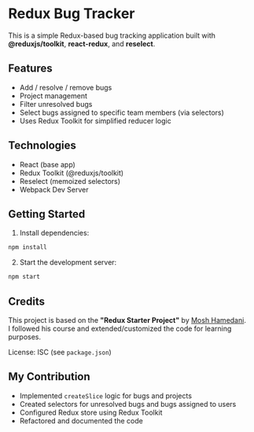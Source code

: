 # Redux Bug Tracker

This is a simple Redux-based bug tracking application built with **@reduxjs/toolkit**, **react-redux**, and **reselect**.

## Features

- Add / resolve / remove bugs
- Project management
- Filter unresolved bugs
- Select bugs assigned to specific team members (via selectors)
- Uses Redux Toolkit for simplified reducer logic

## Technologies

- React (base app)
- Redux Toolkit (@reduxjs/toolkit)
- Reselect (memoized selectors)
- Webpack Dev Server

## Getting Started

1. Install dependencies:

```bash
npm install
```

2. Start the development server:

```bash
npm start
```

## Credits

This project is based on the **"Redux Starter Project"** by [Mosh Hamedani](https://codewithmosh.com/).  
I followed his course and extended/customized the code for learning purposes.

License: ISC (see `package.json`)

## My Contribution

- Implemented `createSlice` logic for bugs and projects
- Created selectors for unresolved bugs and bugs assigned to users
- Configured Redux store using Redux Toolkit
- Refactored and documented the code
